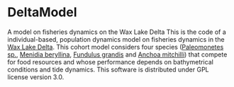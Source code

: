 # DeltaModel
A model on fisheries dynamics on the Wax Lake Delta
This is the code of a individual-based, population dynamics model on fisheries dynamics in the [Wax Lake Delta](http://en.wikipedia.org/wiki/Wax_Lake). This cohort model considers four species ([Paleomonetes sp.](http://en.wikipedia.org/wiki/Palaemonetes), [Menidia beryllina](http://en.wikipedia.org/wiki/Inland_silverside), [Fundulus grandis](http://en.wikipedia.org/wiki/Gulf_killifish) and [Anchoa mitchilli](http://en.wikipedia.org/wiki/Anchoa_mitchilli)) that compete for food resources and whose performance depends on bathymetrical conditions and tide dynamics. This software is distributed under GPL license version 3.0.
